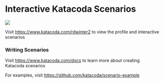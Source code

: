 # Interactive Katacoda Scenarios

[![](http://shields.katacoda.com/katacoda/rdwinter2/count.svg)](https://www.katacoda.com/rdwinter2 "Get your profile on Katacoda.com")

Visit https://www.katacoda.com/rdwinter2 to view the profile and interactive scenarios

### Writing Scenarios
Visit https://www.katacoda.com/docs to learn more about creating Katacoda scenarios

For examples, visit https://github.com/katacoda/scenario-example
